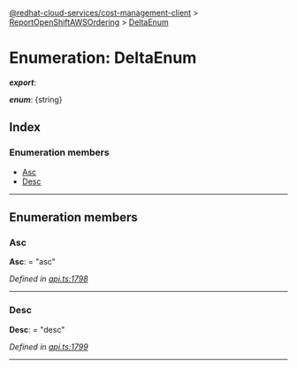 [@redhat-cloud-services/cost-management-client](../README.md) > [ReportOpenShiftAWSOrdering](../modules/reportopenshiftawsordering.md) > [DeltaEnum](../enums/reportopenshiftawsordering.deltaenum.md)

# Enumeration: DeltaEnum

*__export__*: 

*__enum__*: {string}

## Index

### Enumeration members

* [Asc](reportopenshiftawsordering.deltaenum.md#asc)
* [Desc](reportopenshiftawsordering.deltaenum.md#desc)

---

## Enumeration members

<a id="asc"></a>

###  Asc

**Asc**:  = "asc"

*Defined in [api.ts:1798](https://github.com/RedHatInsights/javascript-clients/blob/master/packages/cost-management/api.ts#L1798)*

___
<a id="desc"></a>

###  Desc

**Desc**:  = "desc"

*Defined in [api.ts:1799](https://github.com/RedHatInsights/javascript-clients/blob/master/packages/cost-management/api.ts#L1799)*

___

